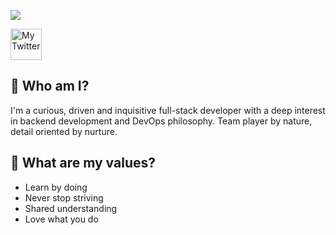 ![](https://i.imgur.com/mK94KES.png)

<img src="https://unpkg.com/simple-icons@v3/icons/twitter.svg" alt="My Twitter" width="50" height="50" />


## 👋 Who am I?

I'm a curious, driven and inquisitive full-stack developer with a deep interest in backend development and DevOps philosophy. Team player by nature, detail oriented by nurture. 

## 📢 What are my values?

* Learn by doing
* Never stop striving
* Shared understanding
* Love what you do